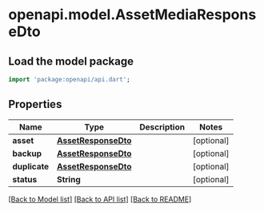# openapi.model.AssetMediaResponseDto

## Load the model package
```dart
import 'package:openapi/api.dart';
```

## Properties
Name | Type | Description | Notes
------------ | ------------- | ------------- | -------------
**asset** | [**AssetResponseDto**](AssetResponseDto.md) |  | [optional] 
**backup** | [**AssetResponseDto**](AssetResponseDto.md) |  | [optional] 
**duplicate** | [**AssetResponseDto**](AssetResponseDto.md) |  | [optional] 
**status** | **String** |  | [optional] 

[[Back to Model list]](../README.md#documentation-for-models) [[Back to API list]](../README.md#documentation-for-api-endpoints) [[Back to README]](../README.md)


